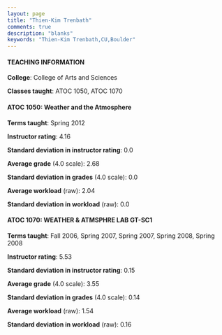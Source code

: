 ```yaml
---
layout: page
title: "Thien-Kim Trenbath" 
comments: true
description: "blanks"
keywords: "Thien-Kim Trenbath,CU,Boulder"
---
```

<head>
<script src="https://ajax.googleapis.com/ajax/libs/jquery/2.1.3/jquery.min.js"></script>
<script src="https://dl.dropboxusercontent.com/s/pc42nxpaw1ea4o9/highcharts.js?dl=0"></script>
<!-- <script src="../assets/js/highcharts.js"></script> -->
<style type="text/css">@font-face {
	font-family: "Bebas Neue";
	src: url(https://www.filehosting.org/file/details/544349/BebasNeue Regular.otf) format("opentype");
	}
	h1.Bebas { 
		font-family: "Bebas Neue", Verdana, Tahoma;
	}
</style>
</head>
	   
#### TEACHING INFORMATION

**College**: College of Arts and Sciences

**Classes taught**: ATOC 1050, ATOC 1070

#### ATOC 1050: Weather and the Atmosphere

**Terms taught**: Spring 2012

**Instructor rating**: 4.16

**Standard deviation in instructor rating**: 0.0

**Average grade** (4.0 scale): 2.68

**Standard deviation in grades** (4.0 scale): 0.0

**Average workload** (raw): 2.04

**Standard deviation in workload** (raw): 0.0

#### ATOC 1070: WEATHER & ATMSPHRE LAB GT-SC1

**Terms taught**: Fall 2006, Spring 2007, Spring 2007, Spring 2008, Spring 2008

**Instructor rating**: 5.53

**Standard deviation in instructor rating**: 0.15

**Average grade** (4.0 scale): 3.55

**Standard deviation in grades** (4.0 scale): 0.14

**Average workload** (raw): 1.54

**Standard deviation in workload** (raw): 0.16

